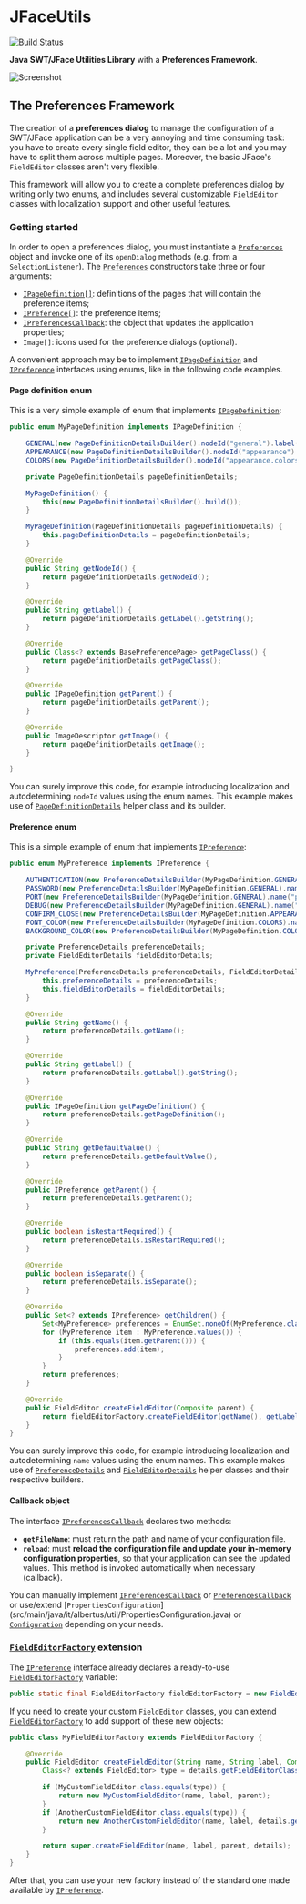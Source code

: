 JFaceUtils
==========

[![Build Status](https://travis-ci.org/Albertus82/JFaceUtils.svg?branch=master)](https://travis-ci.org/Albertus82/JFaceUtils)

**Java SWT/JFace Utilities Library** with a **Preferences Framework**.

![Screenshot](https://cloud.githubusercontent.com/assets/8672431/18028808/b4825704-6c87-11e6-96db-79f1fc46f931.png)

## The Preferences Framework

The creation of a **preferences dialog** to manage the configuration of a SWT/JFace application can be a very annoying and time consuming task: you have to create every single field editor, they can be a lot and you may have to split them across multiple pages. Moreover, the basic JFace's `FieldEditor` classes aren't very flexible.

This framework will allow you to create a complete preferences dialog by writing only two enums, and includes several customizable `FieldEditor` classes with localization support and other useful features.

### Getting started

In order to open a preferences dialog, you must instantiate a [`Preferences`](src/main/java/it/albertus/jface/preference/Preferences.java) object and invoke one of its `openDialog` methods (e.g. from a `SelectionListener`). The [`Preferences`](src/main/java/it/albertus/jface/preference/Preferences.java) constructors take three or four arguments:
* [`IPageDefinition[]`](src/main/java/it/albertus/jface/preference/page/IPageDefinition.java): definitions of the pages that will contain the preference items;
* [`IPreference[]`](src/main/java/it/albertus/jface/preference/IPreference.java): the preference items;
* [`IPreferencesCallback`](src/main/java/it/albertus/jface/preference/IPreferencesCallback.java): the object that updates the application properties;
* `Image[]`: icons used for the preference dialogs (optional).

A convenient approach may be to implement [`IPageDefinition`](src/main/java/it/albertus/jface/preference/page/IPageDefinition.java) and [`IPreference`](src/main/java/it/albertus/jface/preference/IPreference.java) interfaces using enums, like in the following code examples.

#### Page definition enum

This is a very simple example of enum that implements [`IPageDefinition`](src/main/java/it/albertus/jface/preference/page/IPageDefinition.java):

```java
public enum MyPageDefinition implements IPageDefinition {

	GENERAL(new PageDefinitionDetailsBuilder().nodeId("general").label("General").pageClass(GeneralPreferencePage.class).build()),
	APPEARANCE(new PageDefinitionDetailsBuilder().nodeId("appearance").label("Appearance").pageClass(RestartHeaderPreferencePage.class).build()),
	COLORS(new PageDefinitionDetailsBuilder().nodeId("appearance.colors").label("Colors").pageClass(ColorsPreferencePage.class).parent(APPEARANCE).build());

	private PageDefinitionDetails pageDefinitionDetails;

	MyPageDefinition() {
		this(new PageDefinitionDetailsBuilder().build());
	}

	MyPageDefinition(PageDefinitionDetails pageDefinitionDetails) {
		this.pageDefinitionDetails = pageDefinitionDetails;
	}

	@Override
	public String getNodeId() {
		return pageDefinitionDetails.getNodeId();
	}

	@Override
	public String getLabel() {
		return pageDefinitionDetails.getLabel().getString();
	}

	@Override
	public Class<? extends BasePreferencePage> getPageClass() {
		return pageDefinitionDetails.getPageClass();
	}

	@Override
	public IPageDefinition getParent() {
		return pageDefinitionDetails.getParent();
	}

	@Override
	public ImageDescriptor getImage() {
		return pageDefinitionDetails.getImage();
	}

}
```

You can surely improve this code, for example introducing localization and autodetermining `nodeId` values using the enum names. This example makes use of [`PageDefinitionDetails`](src/main/java/it/albertus/jface/preference/page/PageDefinitionDetails.java) helper class and its builder.

#### Preference enum

This is a simple example of enum that implements [`IPreference`](src/main/java/it/albertus/jface/preference/IPreference.java):

```java
public enum MyPreference implements IPreference {

	AUTHENTICATION(new PreferenceDetailsBuilder(MyPageDefinition.GENERAL).name("authentication").label("Enable authentication").defaultValue(true).restartRequired().build(), new FieldEditorDetailsBuilder(DefaultBooleanFieldEditor.class).build()),
	PASSWORD(new PreferenceDetailsBuilder(MyPageDefinition.GENERAL).name("password").label("Password").parent(AUTHENTICATION).build(), new FieldEditorDetailsBuilder(PasswordFieldEditor.class).build()),
	PORT(new PreferenceDetailsBuilder(MyPageDefinition.GENERAL).name("port").label("Port").separate().defaultValue(8080).build(), new FieldEditorDetailsBuilder(DefaultIntegerFieldEditor.class).integerValidRange(1, 65535).build()),
	DEBUG(new PreferenceDetailsBuilder(MyPageDefinition.GENERAL).name("debug").label("Enable debug mode").separate().defaultValue(false).build(), new FieldEditorDetailsBuilder(DefaultBooleanFieldEditor.class).build()),
	CONFIRM_CLOSE(new PreferenceDetailsBuilder(MyPageDefinition.APPEARANCE).name("confirmClose").label("Confirm close").defaultValue(false).build(), new FieldEditorDetailsBuilder(DefaultBooleanFieldEditor.class).build()),
	FONT_COLOR(new PreferenceDetailsBuilder(MyPageDefinition.COLORS).name("fontColor").label("Font color").defaultValue("255,0,0").build(), new FieldEditorDetailsBuilder(ColorFieldEditor.class).build()),
	BACKGROUND_COLOR(new PreferenceDetailsBuilder(MyPageDefinition.COLORS).name("backgroundColor").label("Background color").defaultValue("255,255,255").build(), new FieldEditorDetailsBuilder(ColorFieldEditor.class).build());

	private PreferenceDetails preferenceDetails;
	private FieldEditorDetails fieldEditorDetails;

	MyPreference(PreferenceDetails preferenceDetails, FieldEditorDetails fieldEditorDetails) {
		this.preferenceDetails = preferenceDetails;
		this.fieldEditorDetails = fieldEditorDetails;
	}

	@Override
	public String getName() {
		return preferenceDetails.getName();
	}

	@Override
	public String getLabel() {
		return preferenceDetails.getLabel().getString();
	}

	@Override
	public IPageDefinition getPageDefinition() {
		return preferenceDetails.getPageDefinition();
	}

	@Override
	public String getDefaultValue() {
		return preferenceDetails.getDefaultValue();
	}

	@Override
	public IPreference getParent() {
		return preferenceDetails.getParent();
	}

	@Override
	public boolean isRestartRequired() {
		return preferenceDetails.isRestartRequired();
	}

	@Override
	public boolean isSeparate() {
		return preferenceDetails.isSeparate();
	}

	@Override
	public Set<? extends IPreference> getChildren() {
		Set<MyPreference> preferences = EnumSet.noneOf(MyPreference.class);
		for (MyPreference item : MyPreference.values()) {
			if (this.equals(item.getParent())) {
				preferences.add(item);
			}
		}
		return preferences;
	}

	@Override
	public FieldEditor createFieldEditor(Composite parent) {
		return fieldEditorFactory.createFieldEditor(getName(), getLabel(), parent, fieldEditorDetails);
	}
}
```

You can surely improve this code, for example introducing localization and autodetermining `name` values using the enum names. This example makes use of [`PreferenceDetails`](src/main/java/it/albertus/jface/preference/PreferenceDetails.java) and [`FieldEditorDetails`](src/main/java/it/albertus/jface/preference/FieldEditorDetails.java) helper classes and their respective builders.

#### Callback object

The interface [`IPreferencesCallback`](src/main/java/it/albertus/jface/preference/IPreferencesCallback.java) declares two methods:
* **`getFileName`**: must return the path and name of your configuration file.
* **`reload`**: must **reload the configuration file and update your in-memory configuration properties**, so that your application can see the updated values. This method is invoked automatically when necessary (callback).

You can manually implement [`IPreferencesCallback`](src/main/java/it/albertus/jface/preference/IPreferencesCallback.java) or [`PreferencesCallback`](src/main/java/it/albertus/jface/preference/PreferencesCallback.java) or use/extend [`PropertiesConfiguration`] (src/main/java/it/albertus/util/PropertiesConfiguration.java) or [`Configuration`](src/main/java/it/albertus/util/Configuration.java) depending on your needs.


### [`FieldEditorFactory`](src/main/java/it/albertus/jface/preference/FieldEditorFactory.java) extension

The [`IPreference`](src/main/java/it/albertus/jface/preference/IPreference.java) interface already declares a ready-to-use [`FieldEditorFactory`](src/main/java/it/albertus/jface/preference/FieldEditorFactory.java) variable:

```java
public static final FieldEditorFactory fieldEditorFactory = new FieldEditorFactory();
```

If you need to create your custom `FieldEditor` classes, you can extend [`FieldEditorFactory`](src/main/java/it/albertus/jface/preference/FieldEditorFactory.java) to add support of these new objects:

```java
public class MyFieldEditorFactory extends FieldEditorFactory {

	@Override
	public FieldEditor createFieldEditor(String name, String label, Composite parent, FieldEditorDetails details) {
		Class<? extends FieldEditor> type = details.getFieldEditorClass();

		if (MyCustomFieldEditor.class.equals(type)) {
			return new MyCustomFieldEditor(name, label, parent);
		}
		if (AnotherCustomFieldEditor.class.equals(type)) {
			return new AnotherCustomFieldEditor(name, label, details.getLabelsAndValues().toArray(), parent);
		}

		return super.createFieldEditor(name, label, parent, details);
	}
}
```

After that, you can use your new factory instead of the standard one made available by [`IPreference`](src/main/java/it/albertus/jface/preference/IPreference.java).
